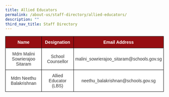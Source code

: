 ```yaml
---
title: Allied Educators
permalink: /about-us/staff-directory/allied-educators/
description: ""
third_nav_title: Staff Directory
---
```

<style type="text/css">
.tg  {border-collapse:collapse;border-spacing:0;}
.tg td{border-color:black;border-style:solid;border-width:1px;font-family:Arial, sans-serif;font-size:14px;
  overflow:hidden;padding:10px 5px;word-break:normal;}
.tg th{border-color:black;border-style:solid;border-width:1px;font-family:Arial, sans-serif;font-size:14px;
  font-weight:normal;overflow:hidden;padding:10px 5px;word-break:normal;}
.tg .tg-m8pc{background-color:#960E12;color:#FFF;font-weight:bold;text-align:center;vertical-align:middle}
.tg .tg-9r35{background-color:#FFF;color:#343434;text-align:center;vertical-align:middle}
</style>
<table class="tg">
<thead>
  <tr>
    <th class="tg-m8pc"><span style="font-weight:bold;color:#FFF;background-color:#960E12">Name</span></th>
    <th class="tg-m8pc"><span style="font-weight:bold;color:#FFF;background-color:#960E12">Designation</span></th>
    <th class="tg-m8pc"><span style="font-weight:bold;color:#FFF;background-color:#960E12">Email Address</span></th>
  </tr>
</thead>
<tbody>
  <tr>
    <td class="tg-9r35"><span style="color:#343434;background-color:#FFF">Mdm Malini Sowrierajoo Sitaram</span></td>
    <td class="tg-9r35"><span style="color:#343434;background-color:#FFF">School Counsellor</span></td>
    <td class="tg-9r35"><span style="color:#343434;background-color:#FFF">malini_sowrierajoo_sitaram@schools.gov.sg</span></td>
  </tr>
  <tr>
    <td class="tg-9r35"><span style="color:#343434;background-color:#FFF">Mdm Neethu Balakrishnan</span></td>
    <td class="tg-9r35"><span style="color:#343434;background-color:#FFF">Allied Educator (LBS)</span></td>
    <td class="tg-9r35"><span style="color:#343434;background-color:#FFF">neethu_balakrishnan@schools.gov.sg</span></td>
  </tr>
</tbody>
</table>